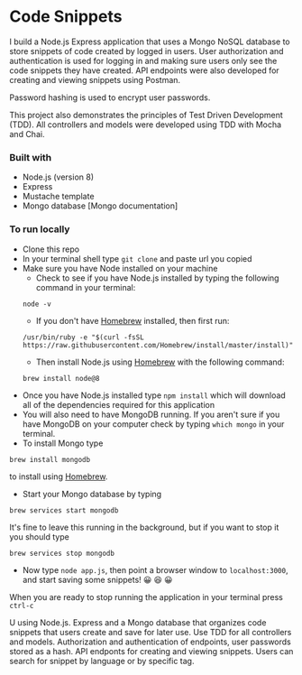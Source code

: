 # Code Snippets

I build a Node.js Express application that uses a Mongo NoSQL database to store snippets of code created by logged in users. User authorization and authentication is used for logging in and making sure users only see the code snippets they have created. API endpoints were also developed for creating and viewing snippets using Postman.

Password hashing is used to encrypt user passwords.

This project also demonstrates the principles of Test Driven Development (TDD). All controllers and models were developed using TDD with Mocha and Chai.

### Built with
* Node.js (version 8)
* Express
* Mustache template
* Mongo database [Mongo documentation]

### To run locally
* Clone this repo
* In your terminal shell type `git clone` and paste url you copied
* Make sure you have Node installed on your machine
  * Check to see if you have Node.js installed by typing the following command in your terminal:
  ```
  node -v
  ```
  * If you don't have [Homebrew](https://brew.sh/) installed, then first run:
  ```
  /usr/bin/ruby -e "$(curl -fsSL https://raw.githubusercontent.com/Homebrew/install/master/install)"
  ```
  * Then install Node.js using [Homebrew](https://brew.sh/) with the following command:
  ```
  brew install node@8
  ```
* Once you have Node.js installed type `npm install` which will download all of the dependencies required for this application
* You will also need to have MongoDB running. If you aren't sure if you have MongoDB on your computer check by typing `which mongo` in your terminal.
* To install Mongo type
```
brew install mongodb
```
to install using [Homebrew](https://brew.sh/).
* Start your Mongo database by typing
```
brew services start mongodb
```
It's fine to leave this running in the background, but if you want to stop it you should type
```
brew services stop mongodb
```

* Now type `node app.js`, then point a browser window to `localhost:3000`, and start saving some snippets! :grinning: :laughing: :grinning:


When you are ready to stop running the application in your terminal press `ctrl-c`


U using Node.js. Express and a Mongo database that organizes code snippets that users create and save for later use. Use TDD for all controllers and models. Authorization and authentication of endpoints, user passwords stored as a hash. API endponts for creating and viewing snippets. Users can search for snippet by language or by specific tag.
